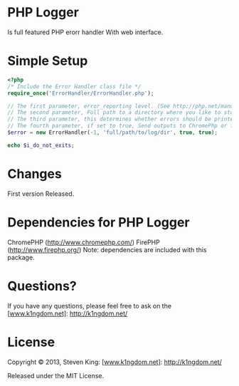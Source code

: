 # PHP Logger
Is full featured PHP erorr handler With web interface.

# Simple Setup
```php
<?php
/* Include the Error Handler class file */
require_once('ErrorHandler/ErrorHandler.php');

// The first parameter, error_reporting level. (See http://php.net/manual/en/function.error-reporting.php).
// The second parameter, Full path to a directory where you like to store all error log file. Please dont forget to chmod to 777 to the log directory.
// The third parameter, this determines whether errors should be printed to the screen as part of the output or if they should be hidden from the user.
// The fourth parameter, if set to true, Send outputs to ChromePhp or firePHP for Firebug
$error = new ErrorHandler(-1, 'full/path/to/log/dir', true, true);

echo $i_do_not_exits;

```

# Changes
First version Released.


# Dependencies for PHP Logger
ChromePHP (http://www.chromephp.com/)
FirePHP (http://www.firephp.org/)
Note: dependencies are included with this package.

# Questions?
If you have any questions, please feel free to ask on the [www.k1ngdom.net]: http://k1ngdom.net/


# License
Copyright &copy; 2013, Steven King: [www.k1ngdom.net]: http://k1ngdom.net/

Released under the MIT License.
